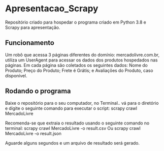 # Apresentacao_Scrapy

Repositório criado para hospedar o programa criado em Python 3.8 e Scrapy para apresentação.

## Funcionamento

Um robô que acessa 3 páginas diferentes do domínio: mercadolivre.com.br, utiliza um UserAgent para acessar os dados dos produtos hospedados nas páginas. Em cada página são coletados os seguintes dados: 
  Nome do Produto;
  Preço do Produto;
  Frete é Grátis; e
  Avaliações do Produto, caso disponível.

## Rodando o programa
Baixe o repositório para o seu computador, no Terminal.. vá para o diretório e digite o seguinte comando para executar o script:
  scrapy crawl MercadoLivre
  
Recomenda-se que extraia o resultado usando o seguinte comando no terminal:
  scrapy crawl MercadoLivre -o result.csv
Ou
  scrapy crawl MercadoLivre -o result.json

Aguarde alguns segundos e um arquivo de resultado será gerado.
